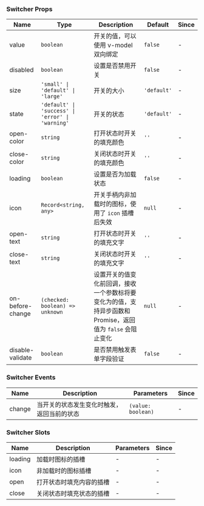 ### Switcher Props

| Name          | Type     | Description                                                                                                    | Default    | Since |
| ------------- | -------- | ------------------------------------------------------------------------------------------------------- | --------- | --- |
| value         | `boolean`  | 开关的值，可以使用 v-model 双向绑定                                                                     | `false`     | - |
| disabled      | `boolean`  | 设置是否禁用开关                                                                                        | `false`     | - |
| size          | `'small' \| 'default' \| 'large'`   | 开关的大小                                                        | `'default'` | - |
| state        | `'default' \| 'success' \| 'error' \| 'warning'`           | 开关的状态                                   | `'default'` | - |
| open-color    | `string`   | 打开状态时开关的填充颜色                                                                                | `''`        | - |
| close-color   | `string`   | 关闭状态时开关的填充颜色                                                                                | `''`        | - |
| loading       | `boolean`  | 设置是否为加载状态                                                                                      | `false`     | - |
| icon | `Record<string, any>` | 开关手柄内非加载时的图标，使用了 `icon` 插槽后失效 | `null` | - |
| open-text     | `string`   | 打开状态时开关的填充文字                                                                                | `''`        | - |
| close-text    | `string`   | 关闭状态时开关的填充文字                                                                                | `''`        | - |
| on-before-change | `(checked: boolean) => unknown` | 设置开关的值变化前回调，接收一个参数标将要变化为的值，支持异步函数和 Promise，返回值为 `false` 会阻止变化 | `null`      | - |
| disable-validate | `boolean`                           | 是否禁用触发表单字段验证                                                         | ``false``                 | - |

### Switcher Events

| Name       | Description                                       | Parameters  | Since |
| ---------- | ------------------------------------------ | ----- | --- |
| change | 当开关的状态发生变化时触发，返回当前的状态 | `(value: boolean)` | - |

### Switcher Slots

| Name    | Description                     | Parameters | Since |
| ------- | ------------------------ | --- | --- |
| loading | 加载时图标的插槽         | - | - |
| icon | 非加载时的图标插槽 | - | - |
| open    | 打开状态时填充内容的插槽 | - | - |
| close   | 关闭状态时填充状态的插槽 | - | - |

